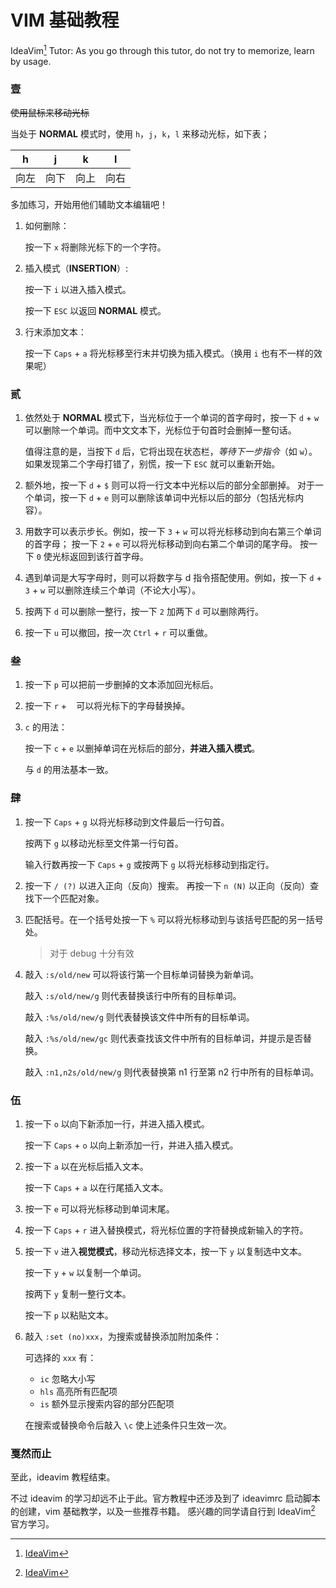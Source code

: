 # VIM 基础教程

IdeaVim[^1] Tutor: As you go through this tutor, do not try to memorize, learn by usage.

### 壹 

~~使用鼠标来移动光标~~

当处于 **NORMAL** 模式时，使用 `h`，`j`，`k`，`l` 来移动光标，如下表；

| h  | j  | k  | l  |
|:--:|:--:|:--:|:--:|
| 向左 | 向下 | 向上 | 向右 |

多加练习，开始用他们辅助文本编辑吧！

1. 如何删除：

   按一下 `x` 将删除光标下的一个字符。

2. 插入模式（**INSERTION**）:

   按一下 `i` 以进入插入模式。

   按一下 `ESC` 以返回 **NORMAL** 模式。

3. 行末添加文本：

   按一下 `Caps` + `a` 将光标移至行末并切换为插入模式。（换用 `i` 也有不一样的效果呢）

### 贰

1. 依然处于 **NORMAL** 模式下，当光标位于一个单词的首字母时，按一下 `d` + `w` 可以删除一个单词。而中文文本下，光标位于句首时会删掉一整句话。

   值得注意的是，当按下 `d` 后，它将出现在状态栏，*等待下一步指令*（如 `w`）。如果发现第二个字母打错了，别慌，按一下 `ESC` 就可以重新开始。

2. 额外地，按一下 `d` + `$` 则可以将一行文本中光标以后的部分全部删掉。
对于一个单词，按一下 `d` + `e` 则可以删除该单词中光标以后的部分（包括光标内容）。

3. 用数字可以表示步长。例如，按一下 `3` + `w` 可以将光标移动到向右第三个单词的首字母；
按一下 `2` + `e` 可以将光标移动到向右第二个单词的尾字母。
按一下 `0` 使光标返回到该行首字母。

4. 遇到单词是大写字母时，则可以将数字与 d 指令搭配使用。例如，按一下 `d` + `3` + `w` 可以删除连续三个单词（不论大小写）。

5. 按两下 `d` 可以删除一整行，按一下 `2` 加两下 `d` 可以删除两行。

6. 按一下 `u` 可以撤回，按一次 `Ctrl` + `r` 可以重做。

### 叁

1. 按一下 `p` 可以把前一步删掉的文本添加回光标后。

2. 按一下 `r` + ` ` 可以将光标下的字母替换掉。

3. `c` 的用法：
    
   按一下 `c` + `e` 以删掉单词在光标后的部分，**并进入插入模式**。
   
   与 `d` 的用法基本一致。

### 肆

1. 按一下 `Caps` + `g` 以将光标移动到文件最后一行句首。

   按两下 `g` 以移动光标至文件第一行句首。

   输入行数再按一下 `Caps` + `g` 或按两下 `g` 以将光标移动到指定行。

2. 按一下 `/ (?)` 以进入正向（反向）搜索。
   再按一下 `n (N)` 以正向（反向）查找下一个匹配对象。

3. 匹配括号。在一个括号处按一下 `%` 可以将光标移动到与该括号匹配的另一括号处。

   > 对于 debug 十分有效

4. 敲入 `:s/old/new` 可以将该行第一个目标单词替换为新单词。

   敲入 `:s/old/new/g` 则代表替换该行中所有的目标单词。

   敲入 `:%s/old/new/g` 则代表替换该文件中所有的目标单词。

   敲入 `:%s/old/new/gc` 则代表查找该文件中所有的目标单词，并提示是否替换。

   敲入 `:n1,n2s/old/new/g` 则代表替换第 n1 行至第 n2 行中所有的目标单词。 

### 伍

1. 按一下 `o` 以向下新添加一行，并进入插入模式。

   按一下 `Caps` + `o` 以向上新添加一行，并进入插入模式。

2. 按一下 `a` 以在光标后插入文本。

   按一下 `Caps` + `a` 以在行尾插入文本。

3. 按一下 `e` 可以将光标移动到单词末尾。

4. 按一下 `Caps` + `r` 进入替换模式，将光标位置的字符替换成新输入的字符。

5. 按一下 `v` 进入**视觉模式**，移动光标选择文本，按一下 `y` 以复制选中文本。

   按一下 `y` + `w` 以复制一个单词。

   按两下 `y` 复制一整行文本。

   按一下 `p` 以粘贴文本。

6. 敲入 `:set (no)xxx`，为搜索或替换添加附加条件：

   可选择的 `xxx` 有：

   - `ic` 忽略大小写
   - `hls` 高亮所有匹配项
   - `is` 额外显示搜索内容的部分匹配项

   在搜索或替换命令后敲入 `\c` 使上述条件只生效一次。

### 戛然而止

至此，ideavim 教程结束。

不过 ideavim 的学习却远不止于此。官方教程中还涉及到了 ideavimrc 启动脚本的创建，vim 基础教学，以及一些推荐书籍。
感兴趣的同学请自行到 IdeaVim[^1] 官方学习。


[^1]: [IdeaVim](https://github.com/JetBrains/ideavim)
